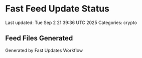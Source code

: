 # Fast Feed Update Status
Last updated: Tue Sep  2 21:39:36 UTC 2025
Categories: crypto

## Feed Files Generated

Generated by Fast Updates Workflow
